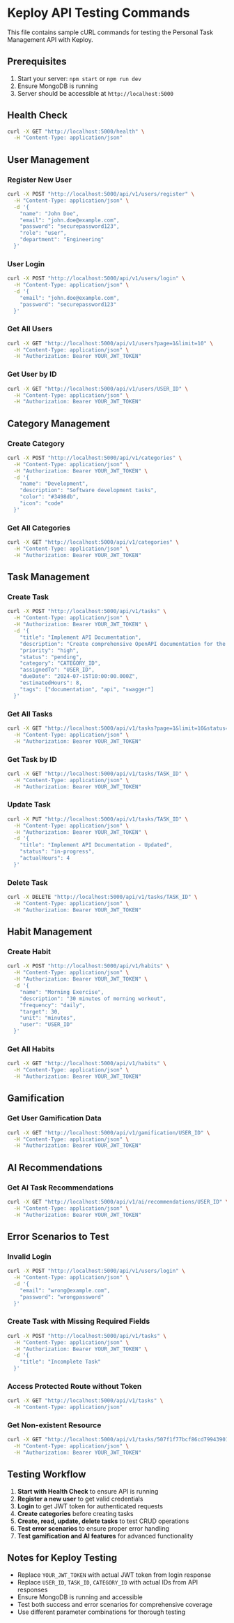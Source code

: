 # Keploy API Testing Commands

This file contains sample cURL commands for testing the Personal Task Management API with Keploy.

## Prerequisites
1. Start your server: `npm start` or `npm run dev`
2. Ensure MongoDB is running
3. Server should be accessible at `http://localhost:5000`

## Health Check
```bash
curl -X GET "http://localhost:5000/health" \
  -H "Content-Type: application/json"
```

## User Management

### Register New User
```bash
curl -X POST "http://localhost:5000/api/v1/users/register" \
  -H "Content-Type: application/json" \
  -d '{
    "name": "John Doe",
    "email": "john.doe@example.com",
    "password": "securepassword123",
    "role": "user",
    "department": "Engineering"
  }'
```

### User Login
```bash
curl -X POST "http://localhost:5000/api/v1/users/login" \
  -H "Content-Type: application/json" \
  -d '{
    "email": "john.doe@example.com",
    "password": "securepassword123"
  }'
```

### Get All Users
```bash
curl -X GET "http://localhost:5000/api/v1/users?page=1&limit=10" \
  -H "Content-Type: application/json" \
  -H "Authorization: Bearer YOUR_JWT_TOKEN"
```

### Get User by ID
```bash
curl -X GET "http://localhost:5000/api/v1/users/USER_ID" \
  -H "Content-Type: application/json" \
  -H "Authorization: Bearer YOUR_JWT_TOKEN"
```

## Category Management

### Create Category
```bash
curl -X POST "http://localhost:5000/api/v1/categories" \
  -H "Content-Type: application/json" \
  -H "Authorization: Bearer YOUR_JWT_TOKEN" \
  -d '{
    "name": "Development",
    "description": "Software development tasks",
    "color": "#3498db",
    "icon": "code"
  }'
```

### Get All Categories
```bash
curl -X GET "http://localhost:5000/api/v1/categories" \
  -H "Content-Type: application/json" \
  -H "Authorization: Bearer YOUR_JWT_TOKEN"
```

## Task Management

### Create Task
```bash
curl -X POST "http://localhost:5000/api/v1/tasks" \
  -H "Content-Type: application/json" \
  -H "Authorization: Bearer YOUR_JWT_TOKEN" \
  -d '{
    "title": "Implement API Documentation",
    "description": "Create comprehensive OpenAPI documentation for the task management API",
    "priority": "high",
    "status": "pending",
    "category": "CATEGORY_ID",
    "assignedTo": "USER_ID",
    "dueDate": "2024-07-15T10:00:00.000Z",
    "estimatedHours": 8,
    "tags": ["documentation", "api", "swagger"]
  }'
```

### Get All Tasks
```bash
curl -X GET "http://localhost:5000/api/v1/tasks?page=1&limit=10&status=pending&priority=high" \
  -H "Content-Type: application/json" \
  -H "Authorization: Bearer YOUR_JWT_TOKEN"
```

### Get Task by ID
```bash
curl -X GET "http://localhost:5000/api/v1/tasks/TASK_ID" \
  -H "Content-Type: application/json" \
  -H "Authorization: Bearer YOUR_JWT_TOKEN"
```

### Update Task
```bash
curl -X PUT "http://localhost:5000/api/v1/tasks/TASK_ID" \
  -H "Content-Type: application/json" \
  -H "Authorization: Bearer YOUR_JWT_TOKEN" \
  -d '{
    "title": "Implement API Documentation - Updated",
    "status": "in-progress",
    "actualHours": 4
  }'
```

### Delete Task
```bash
curl -X DELETE "http://localhost:5000/api/v1/tasks/TASK_ID" \
  -H "Content-Type: application/json" \
  -H "Authorization: Bearer YOUR_JWT_TOKEN"
```

## Habit Management

### Create Habit
```bash
curl -X POST "http://localhost:5000/api/v1/habits" \
  -H "Content-Type: application/json" \
  -H "Authorization: Bearer YOUR_JWT_TOKEN" \
  -d '{
    "name": "Morning Exercise",
    "description": "30 minutes of morning workout",
    "frequency": "daily",
    "target": 30,
    "unit": "minutes",
    "user": "USER_ID"
  }'
```

### Get All Habits
```bash
curl -X GET "http://localhost:5000/api/v1/habits" \
  -H "Content-Type: application/json" \
  -H "Authorization: Bearer YOUR_JWT_TOKEN"
```

## Gamification

### Get User Gamification Data
```bash
curl -X GET "http://localhost:5000/api/v1/gamification/USER_ID" \
  -H "Content-Type: application/json" \
  -H "Authorization: Bearer YOUR_JWT_TOKEN"
```

## AI Recommendations

### Get AI Task Recommendations
```bash
curl -X GET "http://localhost:5000/api/v1/ai/recommendations/USER_ID" \
  -H "Content-Type: application/json" \
  -H "Authorization: Bearer YOUR_JWT_TOKEN"
```

## Error Scenarios to Test

### Invalid Login
```bash
curl -X POST "http://localhost:5000/api/v1/users/login" \
  -H "Content-Type: application/json" \
  -d '{
    "email": "wrong@example.com",
    "password": "wrongpassword"
  }'
```

### Create Task with Missing Required Fields
```bash
curl -X POST "http://localhost:5000/api/v1/tasks" \
  -H "Content-Type: application/json" \
  -H "Authorization: Bearer YOUR_JWT_TOKEN" \
  -d '{
    "title": "Incomplete Task"
  }'
```

### Access Protected Route without Token
```bash
curl -X GET "http://localhost:5000/api/v1/tasks" \
  -H "Content-Type: application/json"
```

### Get Non-existent Resource
```bash
curl -X GET "http://localhost:5000/api/v1/tasks/507f1f77bcf86cd799439011" \
  -H "Content-Type: application/json" \
  -H "Authorization: Bearer YOUR_JWT_TOKEN"
```

## Testing Workflow

1. **Start with Health Check** to ensure API is running
2. **Register a new user** to get valid credentials
3. **Login** to get JWT token for authenticated requests
4. **Create categories** before creating tasks
5. **Create, read, update, delete tasks** to test CRUD operations
6. **Test error scenarios** to ensure proper error handling
7. **Test gamification and AI features** for advanced functionality

## Notes for Keploy Testing

- Replace `YOUR_JWT_TOKEN` with actual JWT token from login response
- Replace `USER_ID`, `TASK_ID`, `CATEGORY_ID` with actual IDs from API responses
- Ensure MongoDB is running and accessible
- Test both success and error scenarios for comprehensive coverage
- Use different parameter combinations for thorough testing 